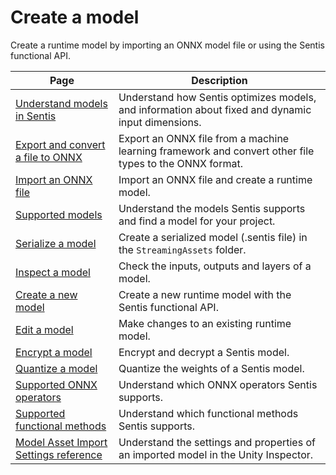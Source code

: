 # Create a model

Create a runtime model by importing an ONNX model file or using the Sentis functional API.

|Page| Description                                                                            |
|-|----------------------------------------------------------------------------------------|
|[Understand models in Sentis](models-concept.md)| Understand how Sentis optimizes models, and information about fixed and dynamic input dimensions. |
|[Export and convert a file to ONNX](export-convert-onnx.md)| Export an ONNX file from a machine learning framework and convert other file types to the ONNX format. |
|[Import an ONNX file](import-a-model-file.md)| Import an ONNX file and create a runtime model.                                        |
|[Supported models](supported-models.md)| Understand the models Sentis supports and find a model for your project.|
|[Serialize a model](serialize-a-model)| Create a serialized model (.sentis file) in the `StreamingAssets` folder.           |
|[Inspect a model](inspect-a-model.md)| Check the inputs, outputs and layers of a model.                                       |
|[Create a new model](create-a-new-model.md)| Create a new runtime model with the Sentis functional API.                                       |
|[Edit a model](edit-a-model.md)| Make changes to an existing runtime model.                                             |
|[Encrypt a model](encrypt-a-model.md)| Encrypt and decrypt a Sentis model.                                                    |
|[Quantize a model](quantize-a-model.md)| Quantize the weights of a Sentis model.                                                    |
|[Supported ONNX operators](supported-operators.md)| Understand which ONNX operators Sentis supports.                                                  |
|[Supported functional methods](supported-functional-methods.md)| Understand which functional methods Sentis supports.                                                  |
|[Model Asset Import Settings reference](onnx-model-importer-properties.md)| Understand the settings and properties of an imported model in the Unity Inspector.    |
